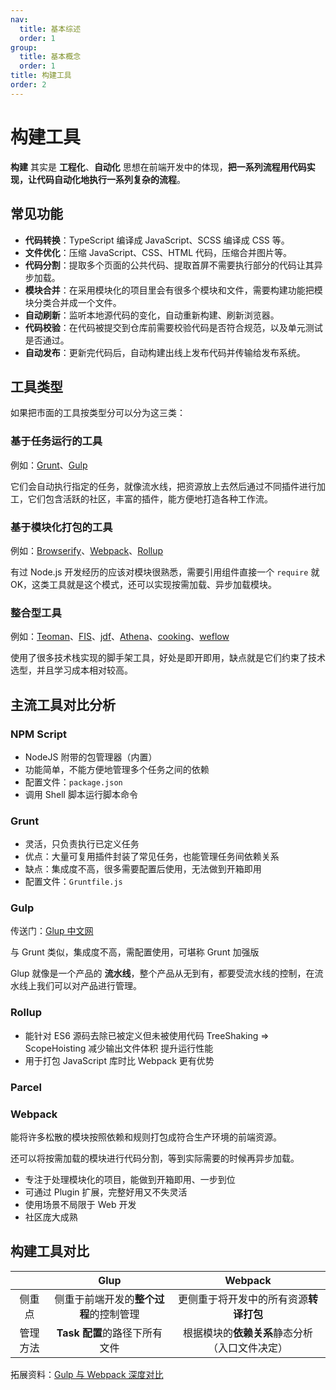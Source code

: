 ```yaml
---
nav:
  title: 基本综述
  order: 1
group:
  title: 基本概念
  order: 1
title: 构建工具
order: 2
---
```


# 构建工具

**构建** 其实是 **工程化**、**自动化** 思想在前端开发中的体现，**把一系列流程用代码实现，让代码自动化地执行一系列复杂的流程**。

## 常见功能

- **代码转换**：TypeScript 编译成 JavaScript、SCSS 编译成 CSS 等。
- **文件优化**：压缩 JavaScript、CSS、HTML 代码，压缩合并图片等。
- **代码分割**：提取多个页面的公共代码、提取首屏不需要执行部分的代码让其异步加载。
- **模块合并**：在采用模块化的项目里会有很多个模块和文件，需要构建功能把模块分类合并成一个文件。
- **自动刷新**：监听本地源代码的变化，自动重新构建、刷新浏览器。
- **代码校验**：在代码被提交到仓库前需要校验代码是否符合规范，以及单元测试是否通过。
- **自动发布**：更新完代码后，自动构建出线上发布代码并传输给发布系统。

## 工具类型

如果把市面的工具按类型分可以分为这三类：

### 基于任务运行的工具

例如：[Grunt](https://www.gruntjs.net/)、[Gulp](https://www.gulpjs.com.cn/)

它们会自动执行指定的任务，就像流水线，把资源放上去然后通过不同插件进行加工，它们包含活跃的社区，丰富的插件，能方便地打造各种工作流。

### 基于模块化打包的工具

例如：[Browserify](http://browserify.org/)、[Webpack](https://www.webpackjs.com/)、[Rollup](https://www.rollupjs.com/guide/zh)

有过 Node.js 开发经历的应该对模块很熟悉，需要引用组件直接一个 `require` 就 OK，这类工具就是这个模式，还可以实现按需加载、异步加载模块。

### 整合型工具

例如：[Teoman]()、[FIS]()、[jdf]()、[Athena]()、[cooking]()、[weflow]()

使用了很多技术栈实现的脚手架工具，好处是即开即用，缺点就是它们约束了技术选型，并且学习成本相对较高。

## 主流工具对比分析

### NPM Script

- NodeJS 附带的包管理器（内置）
- 功能简单，不能方便地管理多个任务之间的依赖
- 配置文件：`package.json`
- 调用 Shell 脚本运行脚本命令

### Grunt

- 灵活，只负责执行已定义任务
- 优点：大量可复用插件封装了常见任务，也能管理任务间依赖关系
- 缺点：集成度不高，很多需要配置后使用，无法做到开箱即用
- 配置文件：`Gruntfile.js`

### Gulp

传送门：[Glup 中文网](https://www.gulpjs.com.cn/)

与 Grunt 类似，集成度不高，需配置使用，可堪称 Grunt 加强版

Glup 就像是一个产品的 **流水线**，整个产品从无到有，都要受流水线的控制，在流水线上我们可以对产品进行管理。

### Rollup

- 能针对 ES6 源码去除已被定义但未被使用代码 TreeShaking => ScopeHoisting 减少输出文件体积 提升运行性能
- 用于打包 JavaScript 库时比 Webpack 更有优势

### Parcel

### Webpack

能将许多松散的模块按照依赖和规则打包成符合生产环境的前端资源。

还可以将按需加载的模块进行代码分割，等到实际需要的时候再异步加载。

- 专注于处理模块化的项目，能做到开箱即用、一步到位
- 可通过 Plugin 扩展，完整好用又不失灵活
- 使用场景不局限于 Web 开发
- 社区庞大成熟



## 构建工具对比

|          |                  Glup                  |                    Webpack                     |
| :------: | :------------------------------------: | :--------------------------------------------: |
|  侧重点  | 侧重于前端开发的**整个过程**的控制管理 |     更侧重于将开发中的所有资源**转译打包**     |
| 管理方法 |     **Task 配置**的路径下所有文件      | 根据模块的**依赖关系**静态分析（入口文件决定） |

拓展资料：[Gulp 与 Webpack 深度对比](https://www.cnblogs.com/RuMengkai/p/6667321.html)
